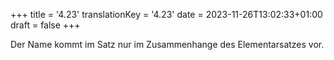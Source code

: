 +++
title = '4.23'
translationKey = '4.23'
date = 2023-11-26T13:02:33+01:00
draft = false
+++

Der Name kommt im Satz nur im Zusammenhange des Elementarsatzes vor.
